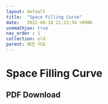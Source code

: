```yaml
---
layout: default
title:  "Space Filling Curve"
date:   2022-09-16 21:22:34 +0900
usemathjax: true
nav_order : 1
collection: old
parent: 예전 자료
---
```

# Space Filling Curve

## PDF Download

<object data="../old_download/Space_Filling_Curve.pdf" width="750" height="1075" type='application/pdf'></object>